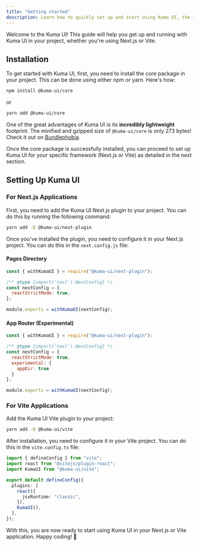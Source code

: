 ```yaml
---
title: "Getting started"
description: Learn how to quickly set up and start using Kuma UI, the incredibly lightweight zero-runtime CSS-in-JS library, in your Next.js or Vite project.
---
```



Welcome to the Kuma UI! This guide will help you get up and running with Kuma UI in your project, whether you're using Next.js or Vite.

## Installation

To get started with Kuma UI, first, you need to install the core package in your project. This can be done using either npm or yarn. Here's how:

```bash
npm install @kuma-ui/core
```

or 

```bash
yarn add @kuma-ui/core
```

One of the great advantages of Kuma UI is its **incredibly lightweight** footprint. The minified and gzipped size of `@kuma-ui/core` is only 273 bytes! Check it out on [Bundlephobia](https://bundlephobia.com/package/@kuma-ui/core@0.2.0).

Once the core package is successfully installed, you can proceed to set up Kuma UI for your specific framework (Next.js or Vite) as detailed in the next section.


## Setting Up Kuma UI

### For Next.js Applications

First, you need to add the Kuma UI Next.js plugin to your project. You can do this by running the following command:

```bash
yarn add -D @kuma-ui/next-plugin
```

Once you've installed the plugin, you need to configure it in your Next.js project. You can do this in the `next.config.js` file:

#### Pages Directory

```js
const { withKumaUI } = require("@kuma-ui/next-plugin");

/** @type {import('next').NextConfig} */
const nextConfig = {
  reactStrictMode: true,
};

module.exports = withKumaUI(nextConfig);
```

#### App Router (Experimental)

```js
const { withKumaUI } = require("@kuma-ui/next-plugin");

/** @type {import('next').NextConfig} */
const nextConfig = {
  reactStrictMode: true,
  experimental: {
    appDir: true
  }
};

module.exports = withKumaUI(nextConfig);
```

### For Vite Applications

Add the Kuma UI Vite plugin to your project:

```bash
yarn add -D @kuma-ui/vite
```

After installation, you need to configure it in your Vite project. You can do this in the `vite.config.ts` file:

```ts
import { defineConfig } from "vite";
import react from "@vitejs/plugin-react";
import KumaUI from "@kuma-ui/vite";

export default defineConfig({
  plugins: [
    react({
      jsxRuntime: "classic",
    }),
    KumaUI(),
  ],
});
```

With this, you are now ready to start using Kuma UI in your Next.js or Vite application. Happy coding! 🎉
